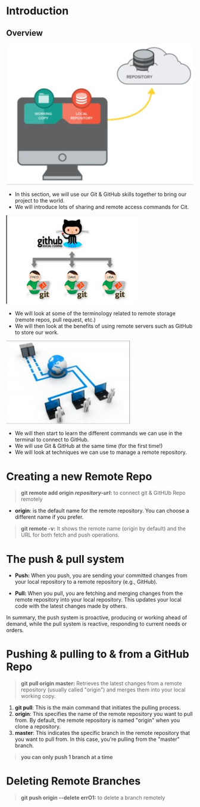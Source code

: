 # Introduction

## Overview


![](image.png)

* In this section, we will use our Git & GitHub skills
together to bring our project to the world.
* We will introduce lots of sharing and remote
access commands for Cit.


![alt text](image-1.png)

* We will look at some of the terminology related to
remote storage (remote repos, pull request, etc.)
* We will then look at the benefits of using remote
servers such as GitHub to store our work.  

![alt text](image-2.png)

* We will then start to learn the different
commands we can use in the terminal to
connect to GitHub.
* We will use Git & GitHub at the same time (for the
first time!)
* We will look at techniques we can use to
manage a remote repository. 


# Creating a new Remote Repo

>**git remote add origin *repository-url*:** to connect git & GitHUb Repo remotely  
* **origin**: is the default name for the remote repository. You can choose a different name if you prefer.  
> **git remote -v:**  It shows the remote name (origin by default) and the URL for both fetch and push operations.

# The push & pull system

* **Push:** When you push, you are sending your committed changes from your local repository to a remote repository (e.g., GitHub).  
  
* **Pull:** When you pull, you are fetching and merging changes from the remote repository into your local repository. This updates your local code with the latest changes made by others.  
  
In summary, the push system is proactive, producing or working ahead of demand, while the pull system is reactive, responding to current needs or orders.

# Pushing & pulling to & from a GitHub Repo

>**git pull origin master:** Retrieves the latest changes from a remote repository (usually called "origin") and merges them into your local working copy.
1. **git pull**: This is the main command that initiates the pulling process.
2. **origin**: This specifies the name of the remote repository you want to pull from. By default, the remote repository is named "origin" when you clone a repository.
3. **master**: This indicates the specific branch in the remote repository that you want to pull from. In this case, you're pulling from the "master" branch.  

>**you can only push 1 branch at a time**


# Deleting Remote Branches
>**git push origin
--delete errO1:** to delete a branch remotely